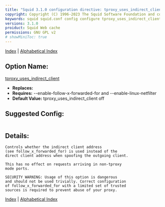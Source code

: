 ```yaml
---
title: "Squid 3.1.0 configuration directive: tproxy_uses_indirect_client"
copyright: Copyright (C) 1996-2023 The Squid Software Foundation and contributors
keywords: squid squid.conf config configure tproxy_uses_indirect_client
versions: 3.1.0
proiduct: Squid Web cache
permissions: GNU GPL v2
# showMiniToc: true
---
```

[Index](index#toc_tproxy_uses_indirect_client) | [Alphabetical Index](index_all#toc_tproxy_uses_indirect_client)

## Option Name:
[tproxy_uses_indirect_client](#tproxy_uses_indirect_client)
 * **Replaces:** 
 * **Requires:** --enable-follow-x-forwarded-for and --enable-linux-netfilter
 * **Default Value:** tproxy_uses_indirect_client off


## Suggested Config:
```plaintext

```

## Details:

	Controls whether the indirect client address
	(see follow_x_forwarded_for) is used instead of the
	direct client address when spoofing the outgoing client.

	This has no effect on requests arriving in non-tproxy
	mode ports.

	SECURITY WARNING: Usage of this option is dangerous
	and should not be used trivially. Correct configuration
	of follow_x_forwarded_for with a limited set of trusted
	sources is required to prevent abuse of your proxy.



[Index](index#toc_tproxy_uses_indirect_client) | [Alphabetical Index](index_all#toc_tproxy_uses_indirect_client)

